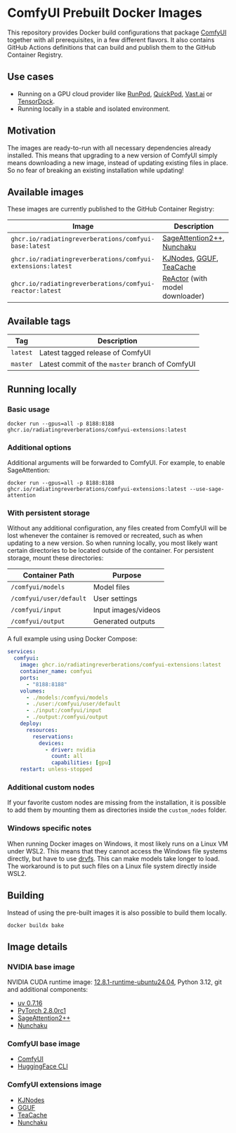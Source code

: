 # ComfyUI Prebuilt Docker Images

This repository provides Docker build configurations that package [ComfyUI](https://github.com/comfyanonymous/ComfyUI) together with all prerequisites, in a few different flavors. It also contains GitHub Actions definitions that can build and publish them to the GitHub Container Registry.

## Use cases

* Running on a GPU cloud provider like [RunPod](https://www.runpod.io/), [QuickPod](https://quickpod.io/), [Vast.ai](https://vast.ai/) or [TensorDock](https://tensordock.com/).
* Running locally in a stable and isolated environment.

## Motivation

The images are ready-to-run with all necessary dependencies already installed. This means that upgrading to a new version of ComfyUI simply means downloading a new image, instead of updating existing files in place. So no fear of breaking an existing installation while updating!

## Available images

These images are currently published to the GitHub Container Registry:

| Image | Description |
|-------|-------------|
| `ghcr.io/radiatingreverberations/comfyui-base:latest` | [SageAttention2++](https://github.com/thu-ml/SageAttention), [Nunchaku](https://github.com/mit-han-lab/nunchaku) |
| `ghcr.io/radiatingreverberations/comfyui-extensions:latest` | [KJNodes](https://github.com/kijai/ComfyUI-KJNodes), [GGUF](https://github.com/city96/ComfyUI-GGUF), [TeaCache](https://github.com/welltop-cn/ComfyUI-TeaCache) |
| `ghcr.io/radiatingreverberations/comfyui-reactor:latest` | [ReActor](https://github.com/Gourieff/ComfyUI-ReActor) (with model downloader) |

## Available tags

| Tag | Description |
| --- | ------------|
| `latest` | Latest tagged release of ComfyUI |
| `master` | Latest commit of the `master` branch of ComfyUI |

## Running locally

### Basic usage

```shell
docker run --gpus=all -p 8188:8188 ghcr.io/radiatingreverberations/comfyui-extensions:latest
```

### Additional options

Additional arguments will be forwarded to ComfyUI. For example, to enable SageAttention:

```shell
docker run --gpus=all -p 8188:8188 ghcr.io/radiatingreverberations/comfyui-extensions:latest --use-sage-attention
```

### With persistent storage

Without any additional configuration, any files created from ComfyUI will be lost whenever the container is removed or recreated, such as when updating to a new version. So when running locally, you most likely want certain directories to be located outside of the container. For persistent storage, mount these directories:

| Container Path | Purpose |
|----------------|---------|
| `/comfyui/models` | Model files |
| `/comfyui/user/default` | User settings |
| `/comfyui/input` | Input images/videos |
| `/comfyui/output` | Generated outputs |

A full example using using Docker Compose:

```yaml
services:
  comfyui:
    image: ghcr.io/radiatingreverberations/comfyui-extensions:latest
    container_name: comfyui
    ports:
      - "8188:8188"
    volumes:
      - ./models:/comfyui/models
      - ./user:/comfyui/user/default
      - ./input:/comfyui/input
      - ./output:/comfyui/output
    deploy:
      resources:
        reservations:
          devices:
            - driver: nvidia
              count: all
              capabilities: [gpu]
    restart: unless-stopped
```

### Additional custom nodes

If your favorite custom nodes are missing from the installation, it is possible to add them by mounting them as directories inside the `custom_nodes` folder.

### Windows specific notes

When running Docker images on Windows, it most likely runs on a Linux VM under WSL2. This means that they cannot access the Windows file systems directly, but have to use [drvfs](https://wsl.dev/technical-documentation/drvfs/). This can make models take longer to load. The workaround is to put such files on a Linux file system directly inside WSL2.

## Building

Instead of using the pre-built images it is also possible to build them locally.

```shell
docker buildx bake
```

## Image details

### NVIDIA base image

NVIDIA CUDA runtime image: [12.8.1-runtime-ubuntu24.04](https://gitlab.com/nvidia/container-images/cuda/blob/master/dist/12.8.1/ubuntu24.04/runtime/Dockerfile), Python 3.12, git and additional components:

* [uv 0.7.16](https://docs.astral.sh/uv/)
* [PyTorch 2.8.0rc1](https://dev-discuss.pytorch.org/t/pytorch-2-8-rc1-produced-for-pytorch/3087)
* [SageAttention2++](https://github.com/woct0rdho/SageAttention.git)
* [Nunchaku](https://github.com/mit-han-lab/nunchaku.git)

### ComfyUI base image

* [ComfyUI](https://github.com/comfyanonymous/ComfyUI)
* [HuggingFace CLI](https://huggingface.co/docs/huggingface_hub/guides/cli)

### ComfyUI extensions image

* [KJNodes](https://github.com/kijai/ComfyUI-KJNodes)
* [GGUF](https://github.com/city96/ComfyUI-GGUF)
* [TeaCache](https://github.com/welltop-cn/ComfyUI-TeaCache)
* [Nunchaku](https://github.com/mit-han-lab/ComfyUI-nunchaku)
